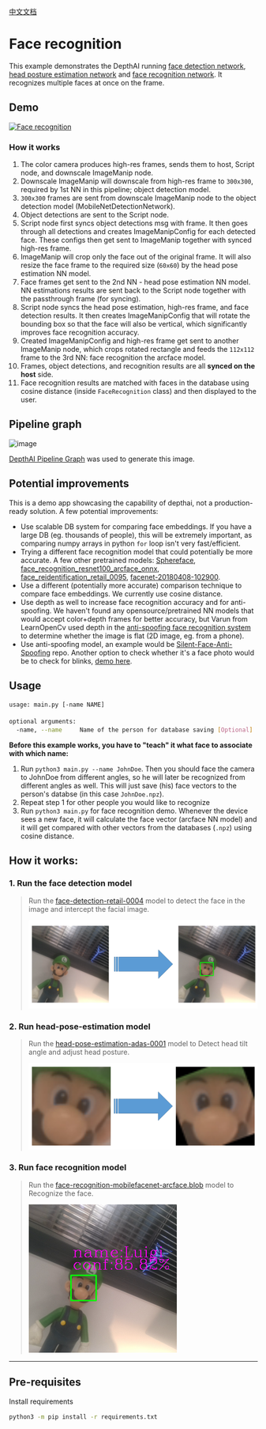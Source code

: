 [中文文档](README.zh-CN.md)

# Face recognition

This example demonstrates the DepthAI running [face detection network](https://docs.openvinotoolkit.org/2021.3/omz_models_model_face_detection_retail_0004.html), [head posture estimation network](https://docs.openvinotoolkit.org/2021.3/omz_models_model_head_pose_estimation_adas_0001.html) and [face recognition network](https://docs.openvinotoolkit.org/2021.3/omz_models_model_face_recognition_mobilefacenet_arcface.html). It recognizes multiple faces at once on the frame.

## Demo

[![Face recognition](https://user-images.githubusercontent.com/18037362/159522552-fde15cd4-4343-492e-be44-ae07f06c1d2e.gif)](https://youtu.be/Xb1cXu_SIbo)

### How it works

1. The color camera produces high-res frames, sends them to host, Script node, and downscale ImageManip node.
1. Downscale ImageManip will downscale from high-res frame to `300x300`, required by 1st NN in this pipeline; object detection model.
1. `300x300` frames are sent from downscale ImageManip node to the object detection model (MobileNetDetectionNetwork).
1. Object detections are sent to the Script node.
1. Script node first syncs object detections msg with frame. It then goes through all detections and creates ImageManipConfig for each detected face. These configs then get sent to ImageManip together with synced high-res frame.
1. ImageManip will crop only the face out of the original frame. It will also resize the face frame to the required size (`60x60`) by the head pose estimation NN model.
1. Face frames get sent to the 2nd NN - head pose estimation NN model. NN estimations results are sent back to the Script node together with the passthrough frame (for syncing).
1. Script node syncs the head pose estimation, high-res frame, and face detection results. It then creates ImageManipConfig that will rotate the bounding box so that the face will also be vertical, which significantly improves face recognition accuracy.
1. Created ImageManipConfig and high-res frame get sent to another ImageManip node, which crops rotated rectangle and feeds the `112x112` frame to the 3rd NN: face recognition the arcface model.
1. Frames, object detections, and recognition results are all **synced on the host** side.
1. Face recognition results are matched with faces in the database using cosine distance (inside `FaceRecognition` class) and then displayed to the user.

## Pipeline graph

![image](https://user-images.githubusercontent.com/18037362/179375078-c2544a58-a9b3-464f-9f80-2e7deb49a727.png)

[DepthAI Pipeline Graph](https://github.com/geaxgx/depthai_pipeline_graph#depthai-pipeline-graph-experimental) was used to generate this image.

## Potential improvements

This is a demo app showcasing the capability of depthai, not a production-ready solution. A few potential improvements:

- Use scalable DB system for comparing face embeddings. If you have a large DB (eg. thousands of people), this will be extremely important, as comparing numpy arrays in python `for` loop isn't very fast/efficient.
- Trying a different face recognition model that could potentially be more accurate. A few other pretrained models: [Sphereface](https://docs.openvino.ai/2021.4/omz_models_model_Sphereface.html), [face_recognition_resnet100_arcface_onnx](https://docs.openvino.ai/2021.4/omz_models_model_face_recognition_resnet100_arcface_onnx.html), [face_reidentification_retail_0095](https://docs.openvino.ai/2021.4/omz_models_model_face_reidentification_retail_0095.html), [facenet-20180408-102900](https://docs.openvino.ai/2021.4/omz_models_model_facenet_20180408_102900.html).
- Use a different (potentially more accurate) comparison technique to compare face embeddings. We currently use cosine distance.
- Use depth as well to increase face recognition accuracy and for anti-spoofing. We haven't found any opensource/pretrained NN models that would accept color+depth frames for better accuracy, but Varun from LearnOpenCv used depth in the [anti-spoofing face recognition system](https://learnopencv.com/anti-spoofing-face-recognition-system-using-oak-d-and-depthai/) to determine whether the image is flat (2D image, eg. from a phone).
- Use anti-spoofing model, an example would be [Silent-Face-Anti-Spoofing](https://github.com/minivision-ai/Silent-Face-Anti-Spoofing) repo. Another option to check whether it's a face photo would be to check for blinks, [demo here](https://github.com/luxonis/depthai-experiments/tree/master/gen2-fatigue-detection#gen2-fatigue-detection).

## Usage

```bash
usage: main.py [-name NAME]

optional arguments:
  -name, --name     Name of the person for database saving [Optional]

```

**Before this example works, you have to "teach" it what face to associate with which name:**

1. Run `python3 main.py --name JohnDoe`. Then you should face the camera to JohnDoe from different angles, so he will later be recognized from different angles as well. This will just save (his) face vectors to the person's databse (in this case `JohnDoe.npz`).
1. Repeat step 1 for other people you would like to recognize
1. Run `python3 main.py` for face recognition demo. Whenever the device sees a new face, it will calculate the face vector (arcface NN model) and it will get compared with other vectors from the databases (`.npz`) using cosine distance.

## How it works:

### 1. Run the face detection model

> Run the [face-detection-retail-0004](models/face-detection-retail-0004_openvino_2020_1_4shave.blob) model to
> detect the face in the image and intercept the facial image.
>
> ![detection_face](images/detection_face.png)

### 2. Run head-pose-estimation model

> Run the [head-pose-estimation-adas-0001](models/head-pose-estimation-adas-0001.blob) model to
> Detect head tilt angle and adjust head posture.
>
> ![face_corr](images/face_corr.png)

### 3. Run face recognition model

> Run the [face-recognition-mobilefacenet-arcface.blob](models/face-recognition-mobilefacenet-arcface_2021.2_4shave.blob) model to
> Recognize the face.
>
> ![face_reg](images/face_reg.png)

______________________________________________________________________

## Pre-requisites

Install requirements

```bash
python3 -m pip install -r requirements.txt
```
